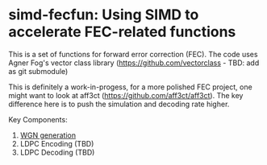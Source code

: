 # simd-fecfun: Using SIMD to accelerate FEC-related functions

This is a set of functions for forward error correction (FEC).  The code uses Agner Fog's vector class library (https://github.com/vectorclass - TBD: add as git submodule)

This is definitely a work-in-progess, for a more polished FEC project, one might want to look at aff3ct (https://github.com/aff3ct/aff3ct).  The key difference here is to push the simulation and decoding rate higher.

Key Components:
1. [WGN generation](https://tomt-1.github.io/simd-fecfun/WGN/norm.dist.methods.html)
2. LDPC Encoding (TBD)
3. LDPC Decoding (TBD) 
